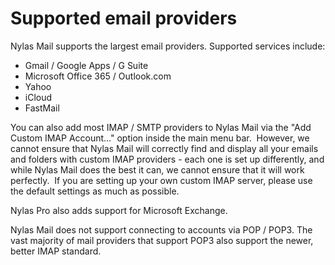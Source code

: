 # Supported email providers

Nylas Mail supports the largest email providers. Supported services include:

*   Gmail / Google Apps / G Suite
*   Microsoft Office 365 / Outlook.com
*   Yahoo
*   iCloud
*   FastMail

You can also add most IMAP / SMTP providers to Nylas Mail via the "Add Custom IMAP Account..." option inside the main menu bar.  However, we cannot ensure that Nylas Mail will correctly find and display all your emails and folders with custom IMAP providers - each one is set up differently, and while Nylas Mail does the best it can, we cannot ensure that it will work perfectly.  If you are setting up your own custom IMAP server, please use the default settings as much as possible.

Nylas Pro also adds support for Microsoft Exchange.  

Nylas Mail does not support connecting to accounts via POP / POP3\. The vast majority of mail providers that support POP3 also support the newer, better IMAP standard. 


